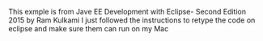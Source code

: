 This exmple is from Jave EE Development with Eclipse- Second Edition 2015 by Ram Kulkami
I just followed the instructions to retype the code on eclipse and make sure them can run on my Mac
